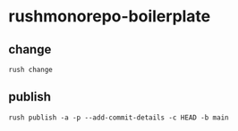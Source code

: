 # rushmonorepo-boilerplate

## change

`rush change`

## publish

`rush publish -a -p --add-commit-details -c HEAD -b main`
